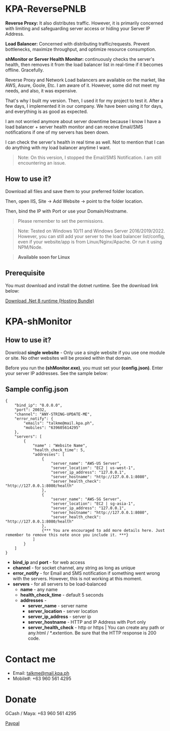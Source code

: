 
# KPA-ReversePNLB

**Reverse Proxy:** It also distributes traffic. However, it is primarily concerned with limiting and safeguarding server access or hiding your Server IP Address.

**Load Balancer:** Concerned with distributing traffic/requests. Prevent bottlenecks, maximize throughput, and optimize resource consumption.

**shMonitor or Server Health Monitor:** continuously checks the server's health, then removes it from the load balancer list in real-time if it becomes offline. Gracefully.

Reverse Proxy and Network Load balancers are available on the market, like AWS, Asure, Goole, Etc. I am aware of it. However, some did not meet my needs, and also, it was expensive.

That's why I built my version. Then, I used it for my project to test it. After a few days, I implemented it in our company. We have been using it for days, and everything is as good as expected. 

I am not worried anymore about server downtime because I know I have a load balancer + server health monitor and can receive Email/SMS notifications if one of my servers has been down.

I can check the server's health in real time as well. Not to mention that I can do anything with my load balancer anytime I want.

> Note: On this version, I stopped the Email/SMS Notification. I am still encountering an issue.

## How to use it?

Download all files and save them to your preferred folder location. 

Then, open IIS, Site -> Add Website -> point to the folder location. 

Then, bind the IP with Port or use your Domain/Hostname.

> Please remember to set the permissions.

> Note: Tested on Windows 10/11 and Windows Server 2016/2019/2022. However, you can still add your server to the load balancer list/config, even if your website/app is from Linux/Nginx/Apache. Or run it using NPM/Node.

> **Available soon for Linux**

## Prerequisite

You must download and install the dotnet runtime. See the download link below:

[Download .Net 8 runtime (Hosting Bundle)](https://dotnet.microsoft.com/en-us/download/dotnet/thank-you/runtime-aspnetcore-8.0.1-windows-hosting-bundle-installer "Dotnet 8")

# KPA-shMonitor

## How to use it?

Download **single website** - Only use a single website if you use one module or site. No other websites will be proxied within that domain.

Before you run the **(shMonitor.exe)**, you must set your **(config.json)**. Enter your server IP addresses. See the sample below:

## Sample config.json

```
{
    "bind_ip": "0.0.0.0",
    "port": 20032,
    "channel": "ANY-STRING-UPDATE-ME",
    "error_notify": {
        "emails": "talkme@mail.kpa.ph",
        "mobiles": "639605614295"
    },
    "servers": [
        {
            "name" : "Website Name",
            "health_check_time": 5,
            "addresses": [
                {
                    "server_name": "AWS-US Server",
                    "server_location": "EC2 | us-west-1",
                    "server_ip_address": "127.0.0.1",
                    "server_hostname": "http://127.0.0.1:8080",
                    "server_health_check": "http://127.0.0.1:8080/health"
                },
                {
                    "server_name": "AWS-SG Server",
                    "server_location": "EC2 | sg-asia-1",
                    "server_ip_address": "127.0.0.1",
                    "server_hostname": "http://127.0.0.1:8080",
                    "server_health_check": "http://127.0.0.1:8080/health"
                },
                {*** You are encouraged to add more details here. Just remember to remove this note once you include it. ***}
            ]
        }
    ]
}
```

- **bind_ip** and **port** - for web access
- **channel** - for socket channel, any string as long as unique
- **error_notify** - for Email and SMS notification if something went wrong with the servers. However, this is not working at this moment.
- **servers** - for all servers to be load-balanced
    - **name** - any name
    - **health_check_time** - default 5 seconds
    - **addresses** -
        - **server_name** - server name
        - **server_location** - server location
        - **server_ip_address** - server ip
        - **server_hostname** - HTTP and IP Address with Port only
        - **server_health_check** - http or https | You can create any path or any.html / *.extention. Be sure that the HTTP response is 200 code.

# Contact me

- Email: talkme@mail.kpa.ph
- Mobile#: +63 960 561 4295

# Donate

GCash / Maya: +63 960 561 4295

[Paypal](https://paypal.me/kpa21 "Paypal")
